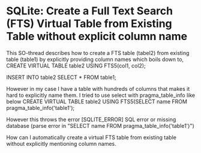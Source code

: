 
# SQLite: Create a Full Text Search (FTS) Virtual Table from Existing Table without explicit column name

This SO-thread describes how to create a FTS table (tabel2) from existing table (table1) by explicitly providing column names which boils down to,
CREATE VIRTUAL TABLE table2 USING FTS5(col1, col2);

INSERT INTO table2 SELECT * FROM table1;

However in my case I have a table with hundreds of columns that makes it hard to explicitly name them. I tried to use select with pragma_table_info like below
CREATE VIRTUAL TABLE table2 USING FTS5(SELECT name FROM pragma_table_info('table1');

However this throws the error
[SQLITE_ERROR] SQL error or missing database (parse error in "SELECT name FROM pragma_table_info('table1')")

How can I automatically create a virtual FTS table from existing table without explicitly mentioning column names.

        